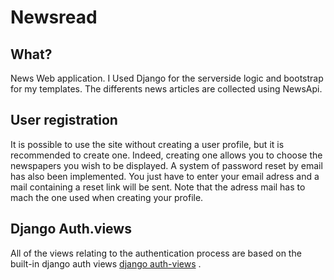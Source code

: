 # Newsread 

## What? 
News Web application. I Used Django for the serverside logic and bootstrap for my templates. 
The differents news articles are collected using NewsApi.

## User registration
It is possible to use the site without creating a user profile, but it is recommended to create one. Indeed, creating one allows you to choose the newspapers you wish to be displayed.
A system of password reset by email has also been implemented. You just have to enter your email adress and a mail containing a reset link will be sent. Note that the adress mail has to mach the one used when creating your profile. 

## Django Auth.views
All of the views relating to the authentication process are based on the built-in django auth views [django auth-views](https://docs.djangoproject.com/fr/1.8/_modules/django/contrib/auth/views/) .
